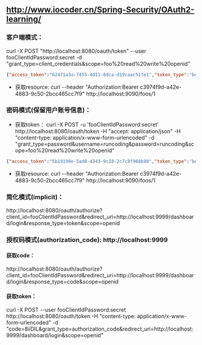  
## http://www.iocoder.cn/Spring-Security/OAuth2-learning/
### 客户端模式： 
 curl -X POST "http://localhost:8080/oauth/token" --user fooClientIdPassword:secret -d "grant_type=client_credentials&scope=foo%20read%20write%20openid"

```json
{"access_token":"62471a3a-7455-4d11-8dca-d19caac51fe1","token_type":"bearer","expires_in":35999,"scope":"openid","organization":"fooClientIdPasswordxQal"}
```
- 获取resource:
   curl  --header "Authorization:Bearer c3974f9d-a42e-4883-9c50-2bcc465cc7f9" http://localhost:9090/foos/1



### 密码模式(保留用户账号信息)：   
- 获取token： curl -X POST -u 'fooClientIdPassword:secret' http://localhost:8080/oauth/token -H "accept: application/json" -H "content-type: application/x-www-form-urlencoded" -d "grant_type=password&username=runcoding&password=runcoding&scope=foo%20read%20write%20openid"

```json
{"access_token":"5b19199e-5ad8-4343-9c18-2c7c8f968b80","token_type":"bearer","refresh_token":"c1cd722c-31fc-441c-8f3b-6926d2af6915","expires_in":35999,"scope":"foo","organization":"runcodingOyJk"}
```
- 获取resource:
   curl  --header "Authorization:Bearer c3974f9d-a42e-4883-9c50-2bcc465cc7f9" http://localhost:9090/foos/1

### 简化模式(implicit)： 
http://localhost:8080/oauth/authorize?client_id=fooClientIdPassword&redirect_uri=http://localhost:9999/dashboard/login&response_type=token&scope=openid

### 授权码模式(authorization_code): http://localhost:9999
####  获取code：  
   http://localhost:8080/oauth/authorize?client_id=fooClientIdPassword&redirect_uri=http://localhost:9999/dashboard/login&response_type=code&scope=openid
####  获取token： 
   curl -X POST --user fooClientIdPassword:secret http://localhost:8080/oauth/token -H "content-type: application/x-www-form-urlencoded" -d "code=8iiDIL&grant_type=authorization_code&redirect_uri=http://localhost:9999/dashboard/login&scope=openid"
